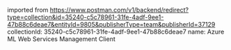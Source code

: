 imported from https://www.postman.com/v1/backend/redirect?type=collection&id=35240-c5c78961-31fe-4adf-9ee1-47b88c6deae7&entityId=9805&publisherType=team&publisherId=37129
collectionId: 35240-c5c78961-31fe-4adf-9ee1-47b88c6deae7
name: Azure ML Web Services Management Client